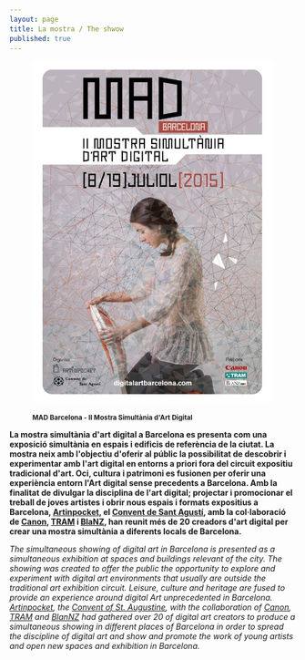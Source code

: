 ```yaml
---
layout: page
title: La mostra / The shwow
published: true
---
```


<figure class="text-center">
	<img src="/public/img/2-nd-simultaneous-digital-art-show-flyer-2015.jpg">
	<figcaption>
		<p><small><strong>MAD Barcelona - II Mostra Simultània d'Art Digital</strong></small></p>
	</figcaption>
</figure>

**La mostra simultània d'art digital a Barcelona es presenta com una exposició simultània en espais i edificis de referència de la ciutat. La mostra neix amb l'objectiu d'oferir al públic la possibilitat de descobrir i experimentar amb l'art digital en entorns a priori fora del circuit expositiu tradicional d'art. Oci, cultura i patrimoni es fusionen per oferir una experiència entorn  l'Art digital sense precedents a Barcelona. Amb la finalitat de divulgar la disciplina de l'art digital; projectar i promocionar el treball de joves artistes i obrir nous espais i formats expositius a Barcelona, [Artinpocket](/patrocinadors/2014/07/23/artinpocket/), el [Convent de Sant Agustí](/patrocinadors/2014/07/24/convent-sant-agusti/),  amb la col·laboració de [Canon](/patrocinadors/2015/05/08/canon/), [TRAM](http://www.tram.cat) i [BlaNZ](/patrocinadors/2014/07/25/blanz/), han reunit més de 20 creadors d'art digital per crear una mostra simultània a diferents locals de Barcelona.**

*The simultaneous showing of digital art in Barcelona is presented as a simultaneous exhibition at spaces and buildings relevant of the city. The showing was created to offer the public the opportunity to explore and experiment with digital art environments that usually are outside the traditional art exhibition circuit. Leisure, culture and heritage are fused to provide an experience around digital Art unprecedented in Barcelona. [Artinpocket](/patrocinadors/2014/07/23/artinpocket/), the [Convent of St. Augustine]((/patrocinadors/2014/07/24/convent-sant-agusti/)), with the collaboration of [Canon](/patrocinadors/2015/05/08/canon/), [TRAM](http://www.tram.cat) and [BlanNZ](/patrocinadors/2014/07/25/blanz/) had gathered over 20 of digital art creators to produce a simultaneous showing in different places of Barcelona in order to spread the discipline of digital art and show and promote the work of young artists and open new spaces and exhibition in Barcelona.*